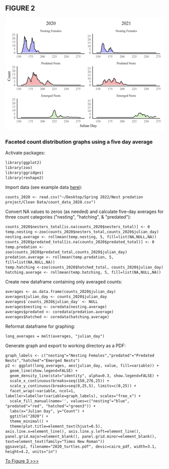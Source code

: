 ## FIGURE 2

<img src="/Graphics/Figure_2.jpg" alt="Figure 2" width="800"/>

### Faceted count distribution graphs using a five day average

Activate packages:
```
library(ggplot2)
library(zoo)
library(ggridges)
library(reshape2)
```
Import data (see example data [here](https://github.com/tylerdevos/terrapin_nest_predation/blob/main/Data/count_data_2020.csv)):
```
counts_2020 <- read.csv("~/Desktop/Spring 2022/Nest predation project/Clean Data/count_data_2020.csv")
```
Convert NA values to zeros (as needed) and calculate five-day averages for three count categories ("nesting", "hatching", & "predated"):
```
counts_2020$nesters_total[is.na(counts_2020$nesters_total)] <- 0
temp.nesting <-zoo(counts_2020$nesters_total,counts_2020$julian_day)
nesting.average <- rollmean(temp.nesting, 5, fill=list(NA,NULL,NA))
counts_2020$predated_total[is.na(counts_2020$predated_total)] <- 0
temp.predation <-zoo(counts_2020$predated_total,counts_2020$julian_day)
predation.average <- rollmean(temp.predation, 5, fill=list(NA,NULL,NA))
temp.hatching <-zoo(counts_2020$hatched_total, counts_2020$julian_day)
hatching.average <- rollmean(temp.hatching, 5, fill=list(NA,NULL,NA))
```
Create new dataframe containing only averaged counts:
```
averages <- as.data.frame(counts_2020$julian_day)
averages$julian_day <- counts_2020$julian_day
averages$`counts_2020$julian_day` <- NULL
averages$nesting <- coredata(nesting.average)
averages$predated <- coredata(predation.average)
averages$hatched <- coredata(hatching.average)
```
Reformat dataframe for graphing:
```
long_averages = melt(averages, "julian_day")
```
Generate graph and export to working directory as a PDF:
```
graph_labels <- c("nesting"="Nesting Females","predated"="Predated Nests","hatched"="Emerged Nests")
p2 <- ggplot(long_averages, aes(julian_day, value, fill=variable)) +
  geom_line(show.legend=FALSE) +
  geom_density_line(stat="identity", alpha=0.3, show.legend=FALSE) +
  scale_x_continuous(breaks=seq(150,276,25)) +
  scale_y_continuous(breaks=seq(0,25,5), limits=c(0,25)) +
  facet_wrap(~variable, ncol=1, labeller=labeller(variable=graph_labels), scales="free_x") +
  scale_fill_manual(name='', values=c("nesting"="blue", "predated"="red", "hatched"="green3")) +
  labs(x="Julian Day", y="Count") +
  ggtitle("2020") +
  theme_minimal() +
  theme(plot.title=element_text(hjust=0.5), axis.line.x=element_line(), axis.line.y.left=element_line(), panel.grid.major=element_blank(), panel.grid.minor=element_blank(), text=element_text(family="Times New Roman"))
ggsave(p2, filename="2020_turtles.pdf", devic=cairo_pdf, width=3.1, height=4.2, units="in")
```
[To Figure 3 >>>](https://github.com/tylerdevos/terrapin_nest_predation/blob/main/Figure_3.md)
